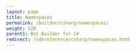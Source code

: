```yaml
---
layout: page
title: Namespaces
permalink: /builder/csharp/namespaces/
weight: 520
parent1: Bot Builder for C#
redirect: /sdkreference/csharp/namespaces.html
---
```



